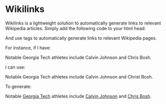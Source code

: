 # Wikilinks

Wikilinks is a lightweight solution to automatically generate links to relevant Wikipedia articles. Simply add the following code to your html head:

<script src="wikilink.js" defer></script>
<link rel="stylesheet" type="text/css" href="wikilink.css">

And use <wiki> tags to automatically generate links to relevant Wikipedia pages.



For instance, if I have:

Notable Georgia Tech athletes include Calvin Johnson and Chris Bosh.

I can use:

Notable <wiki>Georgia Tech</wiki> athletes include <wiki>Calvin Johnson</wiki> and <wiki>Christ Bosh</wiki>.

To generate:

Notable [Georgia Tech](https://www.wikipedia.org/wiki/Georgia_Tech) athletes include [Calvin Johnson](https://www.wikipedia.org/wiki/Calvin_Johnson) and [Chris Bosh](https://www.wikipedia.org/wiki/Chris_Bosh).
